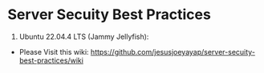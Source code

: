 # Server Secuity Best Practices

1. Ubuntu 22.04.4 LTS (Jammy Jellyfish):
- Please Visit this wiki: https://github.com/jesusjoeyayap/server-secuity-best-practices/wiki

